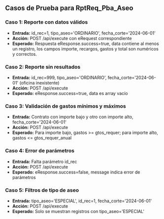 ## Casos de Prueba para RptReq_Pba_Aseo

### Caso 1: Reporte con datos válidos
- **Entrada:** id_rec=1, tipo_aseo='ORDINARIO', fecha_corte='2024-06-01'
- **Acción:** POST /api/execute con eRequest correspondiente
- **Esperado:** Respuesta eResponse.success=true, data contiene al menos un registro, los campos importe, recargos, gastos y total son numéricos y correctos.

### Caso 2: Reporte sin resultados
- **Entrada:** id_rec=999, tipo_aseo='ORDINARIO', fecha_corte='2024-06-01' (oficina inexistente)
- **Acción:** POST /api/execute
- **Esperado:** eResponse.success=true, data es array vacío

### Caso 3: Validación de gastos mínimos y máximos
- **Entrada:** Contrato con importe bajo y otro con importe alto, fecha_corte='2024-06-01'
- **Acción:** POST /api/execute
- **Esperado:** Para importe bajo, gastos >= gtos_requer; para importe alto, gastos <= gtos_requer_anual

### Caso 4: Error de parámetros
- **Entrada:** Falta parámetro id_rec
- **Acción:** POST /api/execute
- **Esperado:** eResponse.success=false, message indica error de parámetros

### Caso 5: Filtros de tipo de aseo
- **Entrada:** tipo_aseo='ESPECIAL', id_rec=1, fecha_corte='2024-06-01'
- **Acción:** POST /api/execute
- **Esperado:** Solo se muestran registros con tipo_aseo='ESPECIAL'
